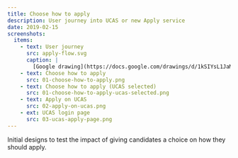 ```yaml
---
title: Choose how to apply
description: User journey into UCAS or new Apply service
date: 2019-02-15
screenshots:
  items:
    - text: User journey
      src: apply-flow.svg
      caption: |
        [Google drawing](https://docs.google.com/drawings/d/1kSIYsL1JaMADJkDT1gavtsasHTCOhZRbHMY9M4Oc9nE/edit?usp=sharing)
    - text: Choose how to apply
      src: 01-choose-how-to-apply.png
    - text: Choose how to apply (UCAS selected)
      src: 01-choose-how-to-apply-ucas-selected.png
    - text: Apply on UCAS
      src: 02-apply-on-ucas.png
    - ext: UCAS login page
      src: 03-ucas-apply-page.png
---
```


Initial designs to test the impact of giving candidates a choice on how they should apply.
